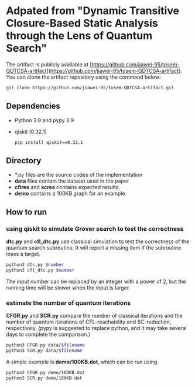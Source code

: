 # Adpated from "Dynamic Transitive Closure-Based Static Analysis through the Lens of Quantum Search"

The artifact is publicly available at [https://github.com/jiawei-95/tosem-QDTCSA-artifact](https://github.com/jiawei-95/tosem-QDTCSA-artifact). You can clone the artifact repository using the command below:

```sh
git clone https://github.com/jiawei-95/tosem-QDTCSA-artifact.git
```

## Dependencies

* Python 3.9 and pypy 3.9
* qiskit (0.32.1)
  
  ```sh
  pip install qiskit==0.32.1
  ```

## Directory

* *.py files are the source codes of the implementation
* **data** files contain the dataset used in the paper
* **cflres**  and **scres** contains expected results.
* **demo** contains a 100KB graph for an example.

## How to run

### using qiskit to simulate Grover search to test the correctness

**dtc.py** and **cfl_dtc.py** use classical simulation to test the correctness of the quantum search subroutine. It will report a missing item if the subroutine loses a target.

```sh
python3 dtc.py $number
python3 cfl_dtc.py $number
```

The input number can be replaced by an integer with a power of 2, but the running time will be slower when the input is larger.

### estimate the number of quantum iterations

**CFGR.py** and **SCR.py** compare the number of classical iterations and the number of quantum iterations of CFL-reachability and SC-reduction, respectively. (pypy is suggested to replace python, and it may take several days to complete the comparison.)

```sh
python3 CFGR.py data/$filename
python3 SCR.py data/$filename
```

A simple example is **demo/100KB.dot**, which can be run using

```sh
python3 CFGR.py demo/100KB.dot
python3 SCR.py demo/100KB.dot
```
